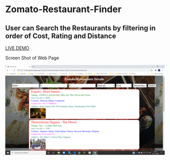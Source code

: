 # Zomato-Restaurant-Finder
<h2>User can Search the Restaurants by filtering in order of Cost, Rating and Distance</h2>
  <a href="https://jammy12345.github.io/Zomato-Restaurant-Finder/" alt="Restaurant Finder">LIVE DEMO</a>
  <p text-align="center">Screen Shot of Web Page</p>
<img  src="images/zomatoss.png">
